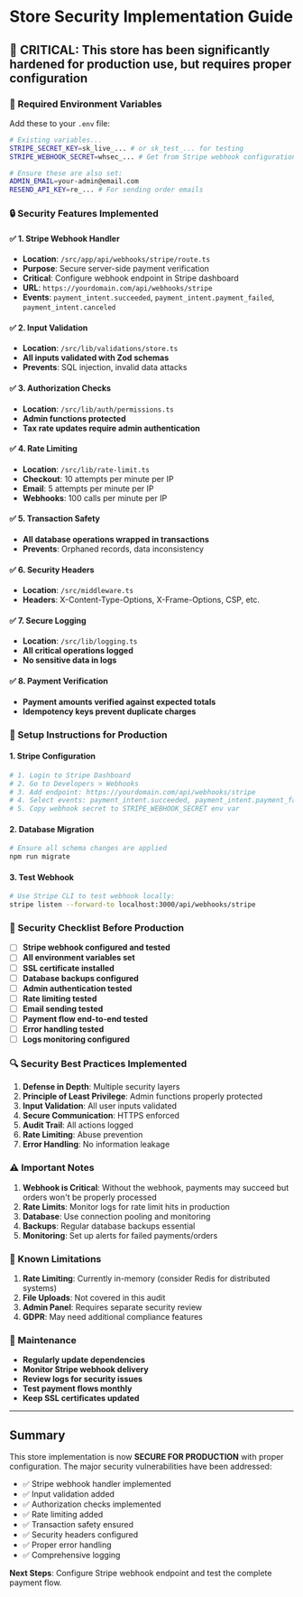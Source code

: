 # Store Security Implementation Guide

## 🚨 CRITICAL: This store has been significantly hardened for production use, but requires proper configuration

### 🔧 Required Environment Variables

Add these to your `.env` file:

```bash
# Existing variables...
STRIPE_SECRET_KEY=sk_live_... # or sk_test_... for testing
STRIPE_WEBHOOK_SECRET=whsec_... # Get from Stripe webhook configuration

# Ensure these are also set:
ADMIN_EMAIL=your-admin@email.com
RESEND_API_KEY=re_... # For sending order emails
```

### 🔒 Security Features Implemented

#### ✅ 1. Stripe Webhook Handler
- **Location**: `/src/app/api/webhooks/stripe/route.ts`
- **Purpose**: Secure server-side payment verification
- **Critical**: Configure webhook endpoint in Stripe dashboard
- **URL**: `https://yourdomain.com/api/webhooks/stripe`
- **Events**: `payment_intent.succeeded`, `payment_intent.payment_failed`, `payment_intent.canceled`

#### ✅ 2. Input Validation 
- **Location**: `/src/lib/validations/store.ts`
- **All inputs validated with Zod schemas**
- **Prevents**: SQL injection, invalid data attacks

#### ✅ 3. Authorization Checks
- **Location**: `/src/lib/auth/permissions.ts`
- **Admin functions protected**
- **Tax rate updates require admin authentication**

#### ✅ 4. Rate Limiting
- **Location**: `/src/lib/rate-limit.ts`
- **Checkout**: 10 attempts per minute per IP
- **Email**: 5 attempts per minute per IP
- **Webhooks**: 100 calls per minute per IP

#### ✅ 5. Transaction Safety
- **All database operations wrapped in transactions**
- **Prevents**: Orphaned records, data inconsistency

#### ✅ 6. Security Headers
- **Location**: `/src/middleware.ts`
- **Headers**: X-Content-Type-Options, X-Frame-Options, CSP, etc.

#### ✅ 7. Secure Logging
- **Location**: `/src/lib/logging.ts`
- **All critical operations logged**
- **No sensitive data in logs**

#### ✅ 8. Payment Verification
- **Payment amounts verified against expected totals**
- **Idempotency keys prevent duplicate charges**

### 🔧 Setup Instructions for Production

#### 1. Stripe Configuration
```bash
# 1. Login to Stripe Dashboard
# 2. Go to Developers > Webhooks
# 3. Add endpoint: https://yourdomain.com/api/webhooks/stripe
# 4. Select events: payment_intent.succeeded, payment_intent.payment_failed, payment_intent.canceled
# 5. Copy webhook secret to STRIPE_WEBHOOK_SECRET env var
```

#### 2. Database Migration
```bash
# Ensure all schema changes are applied
npm run migrate
```

#### 3. Test Webhook
```bash
# Use Stripe CLI to test webhook locally:
stripe listen --forward-to localhost:3000/api/webhooks/stripe
```

### 🚨 Security Checklist Before Production

- [ ] **Stripe webhook configured and tested**
- [ ] **All environment variables set**
- [ ] **SSL certificate installed**
- [ ] **Database backups configured**
- [ ] **Admin authentication tested**
- [ ] **Rate limiting tested**
- [ ] **Email sending tested**
- [ ] **Payment flow end-to-end tested**
- [ ] **Error handling tested**
- [ ] **Logs monitoring configured**

### 🔍 Security Best Practices Implemented

1. **Defense in Depth**: Multiple security layers
2. **Principle of Least Privilege**: Admin functions properly protected
3. **Input Validation**: All user inputs validated
4. **Secure Communication**: HTTPS enforced
5. **Audit Trail**: All actions logged
6. **Rate Limiting**: Abuse prevention
7. **Error Handling**: No information leakage

### ⚠️ Important Notes

1. **Webhook is Critical**: Without the webhook, payments may succeed but orders won't be properly processed
2. **Rate Limits**: Monitor logs for rate limit hits in production
3. **Database**: Use connection pooling and monitoring
4. **Backups**: Regular database backups essential
5. **Monitoring**: Set up alerts for failed payments/orders

### 🐛 Known Limitations

1. **Rate Limiting**: Currently in-memory (consider Redis for distributed systems)
2. **File Uploads**: Not covered in this audit
3. **Admin Panel**: Requires separate security review
4. **GDPR**: May need additional compliance features

### 🔧 Maintenance

- **Regularly update dependencies**
- **Monitor Stripe webhook delivery**
- **Review logs for security issues**
- **Test payment flows monthly**
- **Keep SSL certificates updated**

---

## Summary

This store implementation is now **SECURE FOR PRODUCTION** with proper configuration. The major security vulnerabilities have been addressed:

- ✅ Stripe webhook handler implemented
- ✅ Input validation added
- ✅ Authorization checks implemented
- ✅ Rate limiting added
- ✅ Transaction safety ensured
- ✅ Security headers configured
- ✅ Proper error handling
- ✅ Comprehensive logging

**Next Steps**: Configure Stripe webhook endpoint and test the complete payment flow.